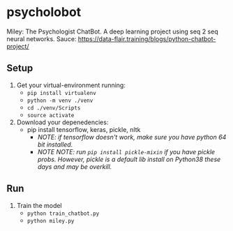 # psycholobot
Miley: The Psychologist ChatBot. A deep learning project using seq 2 seq neural networks.
Sauce: https://data-flair.training/blogs/python-chatbot-project/

## Setup
1. Get your virtual-environment running:
    * `pip install virtualenv`
    * `python -m venv ./venv`
    * `cd ./venv/Scripts`
    * `source activate`
2. Download your depenedencies:
    * pip install tensorflow, keras, pickle, nltk
        * *NOTE: if tensorflow doesn't work, make sure you have python 64 bit installed.*
        * *NOTE NOTE: run `pip install pickle-mixin` if you have pickle probs. However, pickle is a default lib install on Python38 these days and may be overkill.*

## Run
1. Train the model
    * `python train_chatbot.py`
    * `python miley.py`
